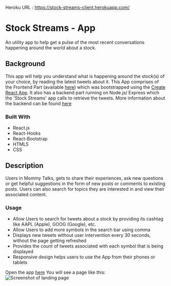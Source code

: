 Heroku URL : https://stock-streams-client.herokuapp.com/

# Stock Streams - App

An utility app to help get a pulse of the most recent conversations happening around the world about a stock.

## Background
This app will help you understand what is happening around the stock(s) of your choice, by reading the latest tweets about it.
This App comprises of the Frontend Part (available [here](https://stock-streams-client.herokuapp.com/)) which was bootstrapped using the [Create React App](https://github.com/facebook/create-react-app).
It also has a backend part running on Node.js/ Express which the 'Stock Streams' app calls to retrieve the tweets.
More information about the backend can be found [here](https://github.com/anamika8/stock-streams-api-v1)

### Built With
   <ul>
     <li>React.js</li>
     <li>React-Hooks</li>
     <li>React-Bootstrap</li>
     <li>HTML5</li>
     <li>CSS</li>
   </ul>
   
## Description

Users in Mommy Talks, gets to share their experiences, ask new questions or get helpful suggestions in the form of new posts or comments to existing posts.
Users can also search for topics they are interested in and view their associated content.

### Usage

<ul>
  <li>Allow Users to search for tweets about a stock by providing its cashtag like AAPL (Apple), GOOG (Google), etc.</li>
  <li>Allow Users to add more symbols in the search bar using comma</li>
  <li>Displays new tweets without user intervention every 30 seconds, without the page getting refreshed</li>
  <li>Provides the count of tweets associated with each symbol that is being displayed</li>
  <li>Responsive design helps users to use the App from their phones or tablets</li>
</ul>

Open the app <a href="https://stock-streams-client.herokuapp.com/" target="_blank">here</a>
You will see a page like this:
![Screenshot of landing page](screenshots/app.png "Mommy-Talks")



